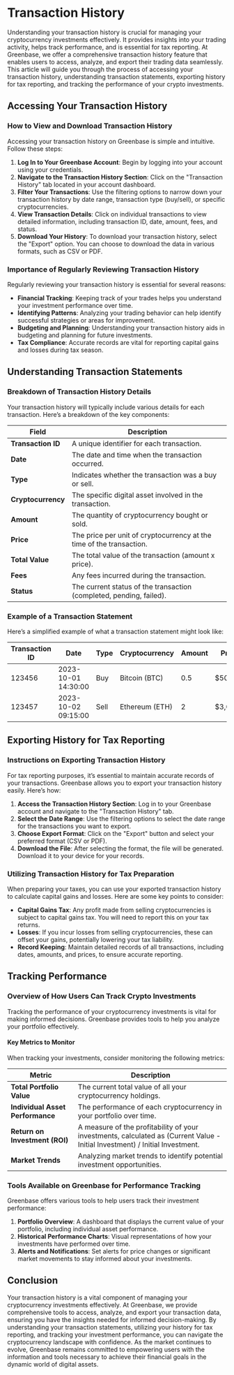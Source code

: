 <!-- Page Path: /crypto_services/transaction_history.md -->

# Transaction History

Understanding your transaction history is crucial for managing your cryptocurrency investments effectively. It provides insights into your trading activity, helps track performance, and is essential for tax reporting. At Greenbase, we offer a comprehensive transaction history feature that enables users to access, analyze, and export their trading data seamlessly. This article will guide you through the process of accessing your transaction history, understanding transaction statements, exporting history for tax reporting, and tracking the performance of your crypto investments.

## Accessing Your Transaction History

### How to View and Download Transaction History

Accessing your transaction history on Greenbase is simple and intuitive. Follow these steps:

1. **Log In to Your Greenbase Account**: Begin by logging into your account using your credentials.
2. **Navigate to the Transaction History Section**: Click on the "Transaction History" tab located in your account dashboard.
3. **Filter Your Transactions**: Use the filtering options to narrow down your transaction history by date range, transaction type (buy/sell), or specific cryptocurrencies.
4. **View Transaction Details**: Click on individual transactions to view detailed information, including transaction ID, date, amount, fees, and status.
5. **Download Your History**: To download your transaction history, select the "Export" option. You can choose to download the data in various formats, such as CSV or PDF.

### Importance of Regularly Reviewing Transaction History

Regularly reviewing your transaction history is essential for several reasons:

- **Financial Tracking**: Keeping track of your trades helps you understand your investment performance over time.
- **Identifying Patterns**: Analyzing your trading behavior can help identify successful strategies or areas for improvement.
- **Budgeting and Planning**: Understanding your transaction history aids in budgeting and planning for future investments.
- **Tax Compliance**: Accurate records are vital for reporting capital gains and losses during tax season.

## Understanding Transaction Statements

### Breakdown of Transaction History Details

Your transaction history will typically include various details for each transaction. Here’s a breakdown of the key components:

| **Field**               | **Description**                                        |
|-------------------------|--------------------------------------------------------|
| **Transaction ID**      | A unique identifier for each transaction.              |
| **Date**                | The date and time when the transaction occurred.       |
| **Type**                | Indicates whether the transaction was a buy or sell.   |
| **Cryptocurrency**      | The specific digital asset involved in the transaction. |
| **Amount**              | The quantity of cryptocurrency bought or sold.         |
| **Price**               | The price per unit of cryptocurrency at the time of the transaction. |
| **Total Value**         | The total value of the transaction (amount x price).   |
| **Fees**                | Any fees incurred during the transaction.               |
| **Status**              | The current status of the transaction (completed, pending, failed). |

### Example of a Transaction Statement

Here’s a simplified example of what a transaction statement might look like:

| **Transaction ID** | **Date**              | **Type** | **Cryptocurrency** | **Amount** | **Price** | **Total Value** | **Fees** | **Status**   |
|---------------------|-----------------------|----------|--------------------|------------|-----------|------------------|----------|--------------|
| 123456              | 2023-10-01 14:30:00   | Buy      | Bitcoin (BTC)      | 0.5        | $50,000   | $25,000          | $5       | Completed    |
| 123457              | 2023-10-02 09:15:00   | Sell     | Ethereum (ETH)     | 2          | $3,000    | $6,000           | $3       | Completed    |

## Exporting History for Tax Reporting

### Instructions on Exporting Transaction History

For tax reporting purposes, it’s essential to maintain accurate records of your transactions. Greenbase allows you to export your transaction history easily. Here’s how:

1. **Access the Transaction History Section**: Log in to your Greenbase account and navigate to the "Transaction History" tab.
2. **Select the Date Range**: Use the filtering options to select the date range for the transactions you want to export.
3. **Choose Export Format**: Click on the "Export" button and select your preferred format (CSV or PDF).
4. **Download the File**: After selecting the format, the file will be generated. Download it to your device for your records.

### Utilizing Transaction History for Tax Preparation

When preparing your taxes, you can use your exported transaction history to calculate capital gains and losses. Here are some key points to consider:

- **Capital Gains Tax**: Any profit made from selling cryptocurrencies is subject to capital gains tax. You will need to report this on your tax returns.
- **Losses**: If you incur losses from selling cryptocurrencies, these can offset your gains, potentially lowering your tax liability.
- **Record Keeping**: Maintain detailed records of all transactions, including dates, amounts, and prices, to ensure accurate reporting.

## Tracking Performance

### Overview of How Users Can Track Crypto Investments

Tracking the performance of your cryptocurrency investments is vital for making informed decisions. Greenbase provides tools to help you analyze your portfolio effectively.

#### Key Metrics to Monitor

When tracking your investments, consider monitoring the following metrics:

| **Metric**             | **Description**                                        |
|------------------------|--------------------------------------------------------|
| **Total Portfolio Value** | The current total value of all your cryptocurrency holdings. |
| **Individual Asset Performance** | The performance of each cryptocurrency in your portfolio over time. |
| **Return on Investment (ROI)** | A measure of the profitability of your investments, calculated as (Current Value - Initial Investment) / Initial Investment. |
| **Market Trends**      | Analyzing market trends to identify potential investment opportunities. |

### Tools Available on Greenbase for Performance Tracking

Greenbase offers various tools to help users track their investment performance:

1. **Portfolio Overview**: A dashboard that displays the current value of your portfolio, including individual asset performance.
2. **Historical Performance Charts**: Visual representations of how your investments have performed over time.
3. **Alerts and Notifications**: Set alerts for price changes or significant market movements to stay informed about your investments.

## Conclusion

Your transaction history is a vital component of managing your cryptocurrency investments effectively. At Greenbase, we provide comprehensive tools to access, analyze, and export your transaction data, ensuring you have the insights needed for informed decision-making. By understanding your transaction statements, utilizing your history for tax reporting, and tracking your investment performance, you can navigate the cryptocurrency landscape with confidence. As the market continues to evolve, Greenbase remains committed to empowering users with the information and tools necessary to achieve their financial goals in the dynamic world of digital assets.